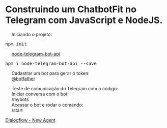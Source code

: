 <h1 align="lef">Construindo um ChatbotFit no Telegram com JavaScript e NodeJS.</h1>

<p align="left">
    &nbsp;&nbsp;&nbsp;&nbsp;&nbsp;Iniciando o projeto:
</p>

<pre>npm init</pre>

<p align="left">
    &nbsp;&nbsp;&nbsp;&nbsp;&nbsp;<a href="https://www.npmjs.com/package/node-telegram-bot-api">node-telegram-bot-api</a>
</P>

<pre>npm i node-telegram-bot-api --save</pre>

<p align="left">
    &nbsp;&nbsp;&nbsp;&nbsp;&nbsp;Cadastrar um bot para gerar o token: <br />
    &nbsp;&nbsp;&nbsp;&nbsp;&nbsp;<a href="https://telegram.me/botfather">@botfather</a>
</p>

<p align="left">
    &nbsp;&nbsp;&nbsp;&nbsp;&nbsp;Teste de comunicação do Telegram com o código:
    <br />
    &nbsp;&nbsp;&nbsp;&nbsp;&nbsp;Iniciar conversa com o bot: <br />
    &nbsp;&nbsp;&nbsp;&nbsp;&nbsp;/mybots 
    <br />
    &nbsp;&nbsp;&nbsp;&nbsp;&nbsp;Acessar o bot e rodar o comando: <br />
    &nbsp;&nbsp;&nbsp;&nbsp;&nbsp;/start
</p>

<p align="left">
    <a href="https://dialogflow.cloud.google.com/#/newAgent">Dialogflow - New Agent</a>
</p>